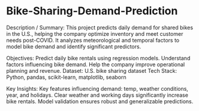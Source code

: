 # Bike-Sharing-Demand-Prediction
Description / Summary:
This project predicts daily demand for shared bikes in the U.S., helping the company optimize inventory and meet customer needs post-COVID. It analyzes meteorological and temporal factors to model bike demand and identify significant predictors.

Objectives:
Predict daily bike rentals using regression models.
Understand factors influencing bike demand.
Help the company improve operational planning and revenue.
Dataset: U.S. bike sharing dataset
Tech Stack: Python, pandas, scikit-learn, matplotlib, seaborn

Key Insights:
Key features influencing demand: temp, weather conditions, year, and holidays.
Clear weather and working days significantly increase bike rentals.
Model validation ensures robust and generalizable predictions.

